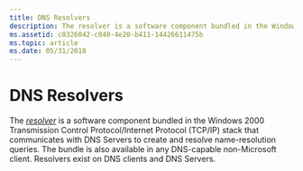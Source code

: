 ```yaml
---
title: DNS Resolvers
description: The resolver is a software component bundled in the Windows 2000 Transmission Control Protocol/Internet Protocol (TCP/IP) stack that communicates with DNS Servers to create and resolve name-resolution queries.
ms.assetid: c0326042-c040-4e20-b411-14426611475b
ms.topic: article
ms.date: 05/31/2018
---
```


# DNS Resolvers

The [*resolver*](r-gly.md) is a software component bundled in the Windows 2000 Transmission Control Protocol/Internet Protocol (TCP/IP) stack that communicates with DNS Servers to create and resolve name-resolution queries. The bundle is also available in any DNS-capable non-Microsoft client. Resolvers exist on DNS clients and DNS Servers.

 

 




